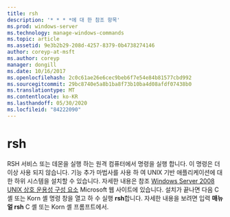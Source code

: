 ```yaml
---
title: rsh
description: '* * * *에 대 한 참조 항목'
ms.prod: windows-server
ms.technology: manage-windows-commands
ms.topic: article
ms.assetid: 9e3b2b29-208d-4257-8379-0b4738274146
author: coreyp-at-msft
ms.author: coreyp
manager: dongill
ms.date: 10/16/2017
ms.openlocfilehash: 2c0c61ae26e6cec9beb6f7e54e84b81577cbd992
ms.sourcegitcommit: 29bc8740e5a8b1ba8f73b10ba4d08afdf07438b0
ms.translationtype: MT
ms.contentlocale: ko-KR
ms.lasthandoff: 05/30/2020
ms.locfileid: "84222090"
---
```

# <a name="rsh"></a>rsh



RSH 서비스 또는 데몬을 실행 하는 원격 컴퓨터에서 명령을 실행 합니다. 이 명령은 더 이상 사용 되지 않습니다. 기능 추가 마법사를 사용 하 여 UNIX 기반 애플리케이션에 대 한 하위 시스템을 설치할 수 있습니다. 자세한 내용은 참조 [Windows Server 2008 UNIX 상호 운용성 구성 요소](https://go.microsoft.com/fwlink/?LinkId=191835) Microsoft 웹 사이트에 있습니다. 설치가 끝나면 다음 C 셸 또는 Korn 셸 명령 창을 열고 하 수 실행 **rsh**합니다. 자세한 내용을 보려면 입력 **매뉴얼 rsh** C 셸 또는 Korn 셸 프롬프트에서.